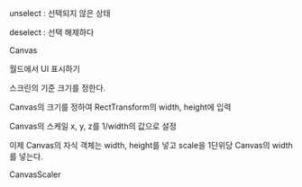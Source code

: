 



unselect : 선택되지 않은 상태

deselect : 선택 해제하다





Canvas

월드에서 UI 표시하기 

스크린의 기준 크기를 정한다.

Canvas의 크기를 정하여 RectTransform의 width, height에 입력

Canvas의 스케일 x, y, z를 1/width의 값으로 설정

이제 Canvas의 자식 객체는 width, height를 넣고 scale을 1단위당 Canvas의 width를 넣는다.



CanvasScaler

